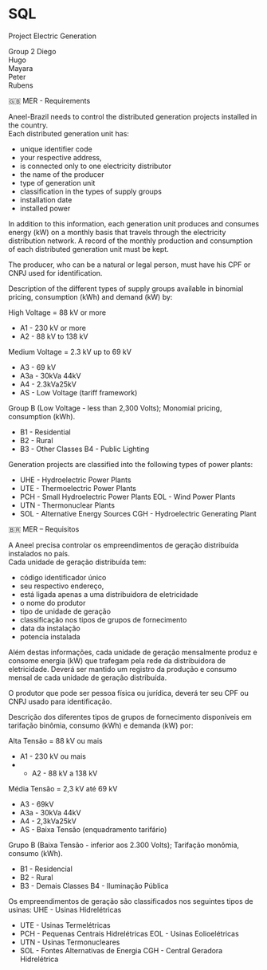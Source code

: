 # SQL
Project Electric Generation

Group 2
Diego <br>
Hugo<br>
Mayara<br>
Peter<br>
Rubens<br>

🇬🇧 MER - Requirements

Aneel-Brazil needs to control the distributed generation projects installed in the country.<br>
Each distributed generation unit has:

- unique identifier code
- your respective address,
- is connected only to one electricity distributor
- the name of the producer
- type of generation unit
- classification in the types of supply groups
- installation date
- installed power

In addition to this information, each generation unit produces and consumes energy (kW) on a monthly basis that travels through the electricity distribution network. A record of the monthly production and consumption of each distributed generation unit must be kept.

The producer, who can be a natural or legal person, must have his CPF or CNPJ used for identification.

Description of the different types of supply groups available in binomial pricing, consumption (kWh) and demand (kW) by:

High Voltage = 88 kV or more <br>
- A1 - 230 kV or more 
- A2 - 88 kV to 138 kV

Medium Voltage = 2.3 kV up to 69 kV 
- A3 - 69 kV
- A3a - 30kVa 44kV
- A4 - 2.3kVa25kV
- AS - Low Voltage (tariff framework)

Group B (Low Voltage - less than 2,300 Volts); Monomial pricing, consumption (kWh).

- B1 - Residential
- B2 - Rural
- B3 - Other Classes B4 - Public Lighting

Generation projects are classified into the following types of power plants: 

- UHE - Hydroelectric Power Plants
- UTE - Thermoelectric Power Plants
- PCH - Small Hydroelectric Power Plants EOL - Wind Power Plants
- UTN - Thermonuclear Plants
- SOL - Alternative Energy Sources CGH - Hydroelectric Generating Plant

🇧🇷 MER – Requisitos

A Aneel precisa controlar os empreendimentos de geração distribuída instalados no país.<br>
Cada unidade de geração distribuída tem:

- código identificador único
- seu respectivo endereço,
- está ligada apenas a uma distribuidora de eletricidade
- o nome do produtor
- tipo de unidade de geração
- classificação nos tipos de grupos de fornecimento
- data da instalação
- potencia instalada

Além destas informações, cada unidade de geração mensalmente produz e consome energia (kW) que trafegam pela rede da distribuidora de eletricidade. Deverá ser mantido um registro da produção e consumo mensal de cada unidade de geração distribuída.

O produtor que pode ser pessoa física ou jurídica, deverá ter seu CPF ou CNPJ usado para identificação.

Descrição dos diferentes tipos de grupos de fornecimento disponíveis em tarifação binômia, consumo (kWh) e demanda (kW) por:

Alta Tensão = 88 kV ou mais 
- A1 - 230 kV ou mais 
- - A2 - 88 kV a 138 kV

Média Tensão = 2,3 kV até 69 kV 
- A3 - 69kV
- A3a - 30kVa 44kV
- A4 - 2,3kVa25kV
- AS - Baixa Tensão (enquadramento tarifário)

Grupo B (Baixa Tensão - inferior aos 2.300 Volts); Tarifação monômia, consumo (kWh).

- B1 - Residencial
- B2 - Rural
- B3 - Demais Classes B4 - Iluminação Pública

Os empreendimentos de geração são classificados nos seguintes tipos de usinas: UHE - Usinas Hidrelétricas

- UTE - Usinas Termelétricas
- PCH - Pequenas Centrais Hidrelétricas EOL - Usinas Eolioelétricas
- UTN - Usinas Termonucleares
- SOL - Fontes Alternativas de Energia CGH - Central Geradora Hidrelétrica

